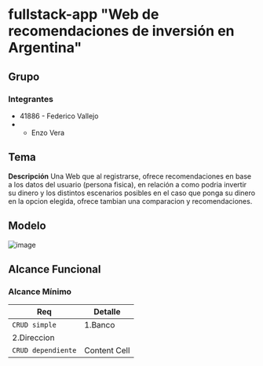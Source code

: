 # fullstack-app "Web de recomendaciones de inversión en Argentina"
## Grupo
### Integrantes 
+ 41886 - Federico Vallejo
+ - Enzo Vera

## Tema
**Descripción**
Una Web que al registrarse, ofrece recomendaciones en base a los datos del usuario (persona fisica), en relación a como podria invertir su dinero y los distintos escenarios posibles en el caso que ponga su dinero en la opcion elegida, ofrece tambian una comparacion y recomendaciones.

## Modelo
![image](https://github.com/FedericoUTN/fullstack-app/assets/47526078/9d5c7d26-cb17-454d-bc24-897b3d32de50)

## Alcance Funcional
### Alcance Mínimo

| Req  | Detalle |
| ------------- | ------------- |
| `CRUD simple`  | 1.Banco 
2.Direccion |
| `CRUD dependiente`  | Content Cell  |

